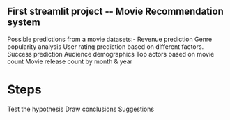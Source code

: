 ## First streamlit project -- Movie Recommendation system

Possible predictions from a movie datasets:-
Revenue prediction
Genre popularity analysis
User rating prediction based on different factors.
Success prediction
Audience demographics
Top actors based on movie count
Movie release count by month & year



# Steps

Test the hypothesis
Draw conclusions
Suggestions
